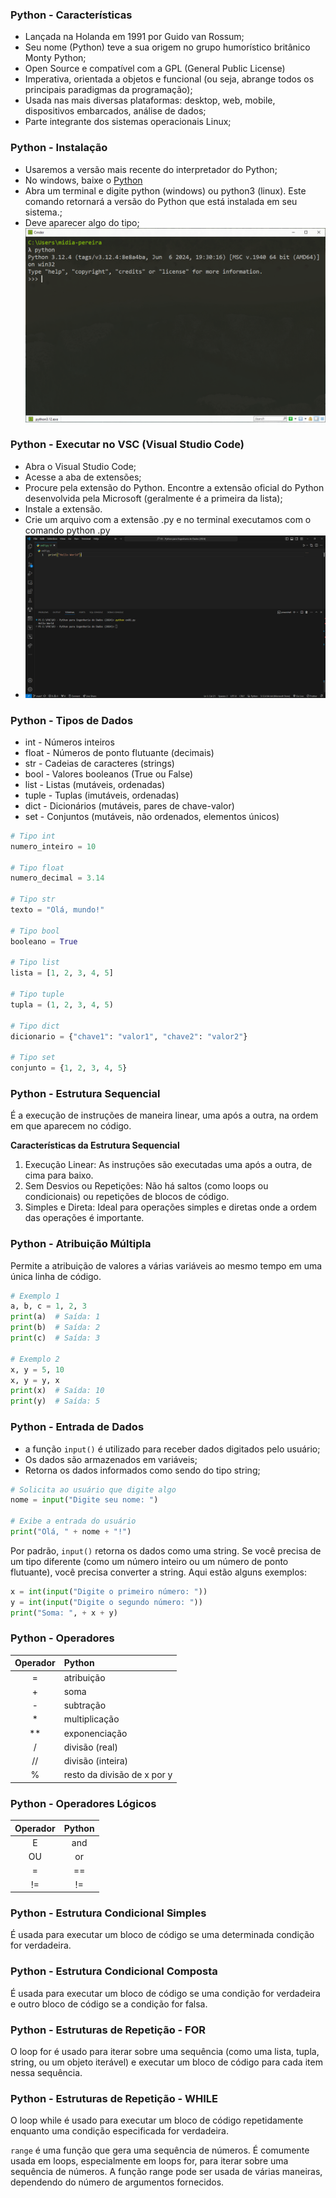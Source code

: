 ### Python - Características

- Lançada na Holanda em 1991 por Guido van Rossum;
- Seu nome (Python) teve a sua origem no grupo humorístico
britânico Monty Python;
- Open Source e compatível com a GPL (General Public License)
- Imperativa, orientada a objetos e funcional (ou seja, abrange todos os principais paradigmas da programação);
- Usada nas mais diversas plataformas: desktop, web, mobile, dispositivos embarcados, análise de dados;
- Parte integrante dos sistemas operacionais Linux;

### Python - Instalação

- Usaremos a versão mais recente do interpretador do Python;
- No windows, baixe o [Python](https://www.python.org/downloads/)
- Abra um terminal e digite python (windows) ou python3 (linux). Este comando retornará a versão do Python que está instalada em seu sistema.;
- Deve aparecer algo do tipo;
![](/assets/img/python-versao.PNG "")

### Python - Executar no VSC (Visual Studio Code)

- Abra o Visual Studio Code;
- Acesse a aba de extensões;
- Procure pela extensão do Python. Encontre a extensão oficial do Python desenvolvida pela Microsoft (geralmente é a primeira da lista);
- Instale a extensão.
- Crie um arquivo com a extensão <nome>.py e no terminal executamos com o comando python <nome>.py
- ![](/assets/img/python-vsc.PNG "")
  
### Python - Tipos de Dados

- int - Números inteiros
- float - Números de ponto flutuante (decimais)
- str - Cadeias de caracteres (strings)
- bool - Valores booleanos (True ou False)
- list - Listas (mutáveis, ordenadas)
- tuple - Tuplas (imutáveis, ordenadas)
- dict - Dicionários (mutáveis, pares de chave-valor)
- set - Conjuntos (mutáveis, não ordenados, elementos únicos)

```py
# Tipo int
numero_inteiro = 10

# Tipo float
numero_decimal = 3.14

# Tipo str
texto = "Olá, mundo!"

# Tipo bool
booleano = True

# Tipo list
lista = [1, 2, 3, 4, 5]

# Tipo tuple
tupla = (1, 2, 3, 4, 5)

# Tipo dict
dicionario = {"chave1": "valor1", "chave2": "valor2"}

# Tipo set
conjunto = {1, 2, 3, 4, 5}
```

### Python - Estrutura Sequencial
É a execução de instruções de maneira linear, uma após a outra, na ordem em que aparecem no código.

**Características da Estrutura Sequencial**

1. Execução Linear: As instruções são executadas uma após a outra, de cima para baixo.
2. Sem Desvios ou Repetições: Não há saltos (como loops ou condicionais) ou repetições de blocos de código.
3. Simples e Direta: Ideal para operações simples e diretas onde a ordem das operações é importante.

### Python - Atribuição Múltipla

Permite a atribuição de valores a várias variáveis ao mesmo tempo em uma única linha de código.
```py
# Exemplo 1
a, b, c = 1, 2, 3
print(a)  # Saída: 1
print(b)  # Saída: 2
print(c)  # Saída: 3

# Exemplo 2
x, y = 5, 10
x, y = y, x
print(x)  # Saída: 10
print(y)  # Saída: 5
```

### Python - Entrada de Dados

- a função `input()` é utilizado para receber dados digitados pelo usuário;
- Os dados são armazenados em variáveis;
- Retorna os dados informados como sendo do tipo string;
  
```py
# Solicita ao usuário que digite algo
nome = input("Digite seu nome: ")

# Exibe a entrada do usuário
print("Olá, " + nome + "!")
```

Por padrão, `input()` retorna os dados como uma string. Se você precisa de um tipo diferente (como um número inteiro ou um número de ponto flutuante), você precisa converter a string. Aqui estão alguns exemplos:

```py
x = int(input("Digite o primeiro número: "))
y = int(input("Digite o segundo número: "))
print("Soma: ", + x + y)
```

### Python - Operadores
| Operador  | Python        |
| :----:    | :----       |
| =         | atribuição    |
| +         | soma          |
| -         | subtração     |
| *         | multiplicação |
| **        | exponenciação |
| /       | divisão (real) |
| //       | divisão (inteira) |
| %       | resto da divisão de x por y |

### Python - Operadores Lógicos
| Operador | Python |
| :----:   | :----: |
| E        | and    |
| OU       | or     |
| =        | ==     |
| !=       | !=     |

### Python - Estrutura Condicional Simples
É usada para executar um bloco de código se uma determinada condição for verdadeira.

### Python - Estrutura Condicional Composta
É usada para executar um bloco de código se uma condição for verdadeira e outro bloco de código se a condição for falsa.

### Python - Estruturas de Repetição - FOR
O loop for é usado para iterar sobre uma sequência (como uma lista, tupla, string, ou um objeto iterável) e executar um bloco de código para cada item nessa sequência.

### Python - Estruturas de Repetição - WHILE
O loop while é usado para executar um bloco de código repetidamente enquanto uma condição especificada for verdadeira. 

`range` é uma função que gera uma sequência de números. É comumente usada em loops, especialmente em loops for, para iterar sobre uma sequência de números. A função range pode ser usada de várias maneiras, dependendo do número de argumentos fornecidos.












  
